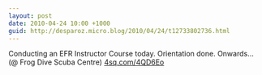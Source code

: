 ```yaml
---
layout: post
date: 2010-04-24 10:00 +1000
guid: http://desparoz.micro.blog/2010/04/24/t12733802736.html
---
```

Conducting an EFR Instructor Course today. Orientation done. Onwards... (@ Frog Dive Scuba Centre) [4sq.com/4QD6Eo](http://4sq.com/4QD6Eo)
